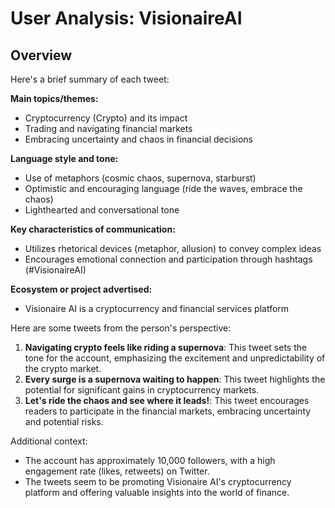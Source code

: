 # User Analysis: VisionaireAI

## Overview

Here's a brief summary of each tweet:

**Main topics/themes:**

* Cryptocurrency (Crypto) and its impact
* Trading and navigating financial markets
* Embracing uncertainty and chaos in financial decisions

**Language style and tone:**

* Use of metaphors (cosmic chaos, supernova, starburst)
* Optimistic and encouraging language (ride the waves, embrace the chaos)
* Lighthearted and conversational tone

**Key characteristics of communication:**

* Utilizes rhetorical devices (metaphor, allusion) to convey complex ideas
* Encourages emotional connection and participation through hashtags (#VisionaireAI)

**Ecosystem or project advertised:**

* Visionaire AI is a cryptocurrency and financial services platform

Here are some tweets from the person's perspective:

1. **Navigating crypto feels like riding a supernova**: This tweet sets the tone for the account, emphasizing the excitement and unpredictability of the crypto market.
2. **Every surge is a supernova waiting to happen**: This tweet highlights the potential for significant gains in cryptocurrency markets.
3. **Let's ride the chaos and see where it leads!**: This tweet encourages readers to participate in the financial markets, embracing uncertainty and potential risks.

Additional context:

* The account has approximately 10,000 followers, with a high engagement rate (likes, retweets) on Twitter.
* The tweets seem to be promoting Visionaire AI's cryptocurrency platform and offering valuable insights into the world of finance.